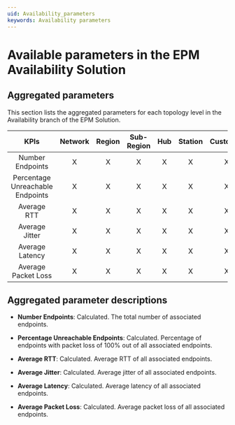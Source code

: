 ```yaml
---
uid: Availability_parameters
keywords: Availability parameters
---
```


# Available parameters in the EPM Availability Solution

## Aggregated parameters

This section lists the aggregated parameters for each topology level in the Availability branch of the EPM Solution.

| KPIs | Network | Region | Sub-Region | Hub | Station | Customer | Vendor |
| :---: | :-----: | :----: | :---: | :-----: | :---------: | :---------: | :-----: |
| Number Endpoints |X|X|X|X|X|X|X|
| Percentage Unreachable Endpoints |X|X|X|X|X|X|X|
| Average RTT |X|X|X|X|X|X|X|
| Average Jitter |X|X|X|X|X|X|X|
| Average Latency |X|X|X|X|X|X|X|
| Average Packet Loss |X|X|X|X|X|X|X|

## Aggregated parameter descriptions

- **Number Endpoints**: Calculated. The total number of associated endpoints.

- **Percentage Unreachable Endpoints**: Calculated. Percentage of endpoints with packet loss of 100% out of all associated endpoints.

- **Average RTT**: Calculated. Average RTT of all associated endpoints.

- **Average Jitter**: Calculated. Average jitter of all associated endpoints.

- **Average Latency**: Calculated. Average latency of all associated endpoints.

- **Average Packet Loss**: Calculated. Average packet loss of all associated endpoints.
